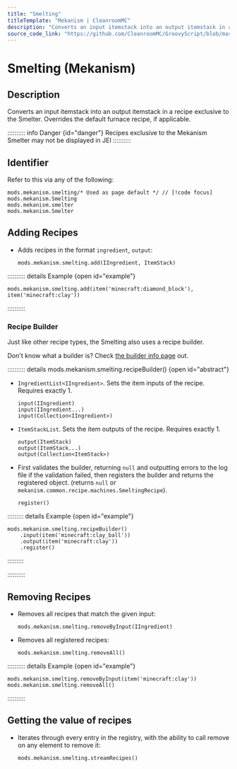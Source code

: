 ```yaml
---
title: "Smelting"
titleTemplate: "Mekanism | CleanroomMC"
description: "Converts an input itemstack into an output itemstack in a recipe exclusive to the Smelter. Overrides the default furnace recipe, if applicable."
source_code_link: "https://github.com/CleanroomMC/GroovyScript/blob/master/src/main/java/com/cleanroommc/groovyscript/compat/mods/mekanism/Smelting.java"
---
```


# Smelting (Mekanism)

## Description

Converts an input itemstack into an output itemstack in a recipe exclusive to the Smelter. Overrides the default furnace recipe, if applicable.

:::::::::: info Danger {id="danger"}
Recipes exclusive to the Mekanism Smelter may not be displayed in JEI
::::::::::

## Identifier

Refer to this via any of the following:

```groovy:no-line-numbers {1}
mods.mekanism.smelting/* Used as page default */ // [!code focus]
mods.mekanism.Smelting
mods.mekanism.smelter
mods.mekanism.Smelter
```


## Adding Recipes

- Adds recipes in the format `ingredient`, `output`:

    ```groovy:no-line-numbers
    mods.mekanism.smelting.add(IIngredient, ItemStack)
    ```

:::::::::: details Example {open id="example"}
```groovy:no-line-numbers
mods.mekanism.smelting.add(item('minecraft:diamond_block'), item('minecraft:clay'))
```

::::::::::

### Recipe Builder

Just like other recipe types, the Smelting also uses a recipe builder.

Don't know what a builder is? Check [the builder info page](../../groovy/builder.md) out.

:::::::::: details mods.mekanism.smelting.recipeBuilder() {open id="abstract"}
- `IngredientList<IIngredient>`. Sets the item inputs of the recipe. Requires exactly 1.

    ```groovy:no-line-numbers
    input(IIngredient)
    input(IIngredient...)
    input(Collection<IIngredient>)
    ```

- `ItemStackList`. Sets the item outputs of the recipe. Requires exactly 1.

    ```groovy:no-line-numbers
    output(ItemStack)
    output(ItemStack...)
    output(Collection<ItemStack>)
    ```

- First validates the builder, returning `null` and outputting errors to the log file if the validation failed, then registers the builder and returns the registered object. (returns `null` or `mekanism.common.recipe.machines.SmeltingRecipe`).

    ```groovy:no-line-numbers
    register()
    ```

::::::::: details Example {open id="example"}
```groovy:no-line-numbers
mods.mekanism.smelting.recipeBuilder()
    .input(item('minecraft:clay_ball'))
    .output(item('minecraft:clay'))
    .register()
```

:::::::::

::::::::::

## Removing Recipes

- Removes all recipes that match the given input:

    ```groovy:no-line-numbers
    mods.mekanism.smelting.removeByInput(IIngredient)
    ```

- Removes all registered recipes:

    ```groovy:no-line-numbers
    mods.mekanism.smelting.removeAll()
    ```

:::::::::: details Example {open id="example"}
```groovy:no-line-numbers
mods.mekanism.smelting.removeByInput(item('minecraft:clay'))
mods.mekanism.smelting.removeAll()
```

::::::::::

## Getting the value of recipes

- Iterates through every entry in the registry, with the ability to call remove on any element to remove it:

    ```groovy:no-line-numbers
    mods.mekanism.smelting.streamRecipes()
    ```
